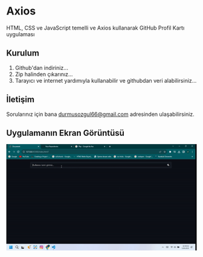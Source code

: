 # Axios
HTML, CSS ve JavaScript temelli ve Axios kullanarak GitHub Profil Kartı uygulaması

## Kurulum

1. Github'dan indiriniz...
2. Zip halinden çıkarınız...
3. Tarayıcı ve internet yardımıyla kullanabilir ve githubdan veri alabilirsiniz...

## İletişim

Sorularınız için bana durmusozgul66@gmail.com adresinden ulaşabilirsiniz.

<h2>Uygulamanın Ekran Görüntüsü</h2>

![](card.gif)
